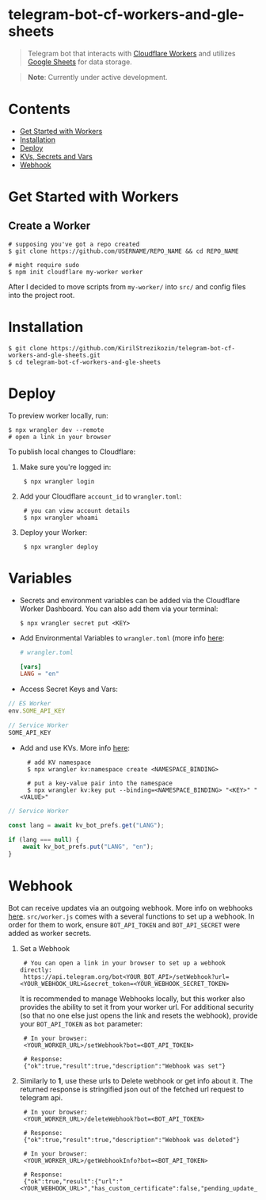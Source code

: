 # telegram-bot-cf-workers-and-gle-sheets
> Telegram bot that interacts with [Cloudflare Workers](https://developers.cloudflare.com/workers/) and utilizes [Google Sheets](https://developers.google.com/sheets/api/guides/concepts) for data storage.

> **Note**: Currently under active development.

# Contents

- [Get Started with Workers](#get-started-with-workers)
- [Installation](#installation)
- [Deploy](#deploy)
- [KVs, Secrets and Vars](#variables)
- [Webhook](#webhook)

# Get Started with Workers

## Create a Worker
    
    # supposing you've got a repo created
    $ git clone https://github.com/USERNAME/REPO_NAME && cd REPO_NAME
    
    # might require sudo
    $ npm init cloudflare my-worker worker
   
After I decided to move scripts from `my-worker/` into `src/` and config files into the project root.

# Installation

    $ git clone https://github.com/KirilStrezikozin/telegram-bot-cf-workers-and-gle-sheets.git
    $ cd telegram-bot-cf-workers-and-gle-sheets
    
# Deploy

To preview worker locally, run:

    $ npx wrangler dev --remote
    # open a link in your browser
    
To publish local changes to Cloudflare:

1. Make sure you're logged in:

        $ npx wrangler login
    
2. Add your Cloudflare `account_id` to `wrangler.toml`:

        # you can view account details
        $ npx wrangler whoami
    
3. Deploy your Worker:

        $ npx wrangler deploy
    
# Variables

- Secrets and environment variables can be added via the Cloudflare Worker Dashboard. You can also add them via your terminal:

      $ npx wrangler secret put <KEY>
      
- Add Environmental Variables to `wrangler.toml` (more info [here](https://developers.cloudflare.com/workers/platform/environment-variables/):

     ```toml
     # wrangler.toml
     
     [vars]
     LANG = "en"
     ```

- Access Secret Keys and Vars:

```javascript
// ES Worker
env.SOME_API_KEY
```
```javascript
// Service Worker
SOME_API_KEY
```

- Add and use KVs. More info [here](https://developers.cloudflare.com/workers/runtime-apis/kv/):
           
        # add KV namespace
        $ npx wrangler kv:namespace create <NAMESPACE_BINDING>
        
        # put a key-value pair into the namespace
        $ npx wrangler kv:key put --binding=<NAMESPACE_BINDING> "<KEY>" "<VALUE>"
        
```javascript
// Service Worker

const lang = await kv_bot_prefs.get("LANG");

if (lang === null) {
    await kv_bot_prefs.put("LANG", "en");
}

```

# Webhook

Bot can receive updates via an outgoing webhook. More info on webhooks [here](https://core.telegram.org/bots/api#setwebhook). `src/worker.js` comes with a several functions to set up a webhook. In order for them to work, ensure `BOT_API_TOKEN` and `BOT_API_SECRET` were added as worker secrets.

1. Set a Webhook

        # You can open a link in your browser to set up a webhook directly:
        https://api.telegram.org/bot<YOUR_BOT_API>/setWebhook?url=<YOUR_WEBHOOK_URL>&secret_token=<YOUR_WEBHOOK_SECRET_TOKEN>
        
   
   It is recommended to manage Webhooks locally, but this worker also provides the ability to set it from your worker url. For additional security (so that no one else just opens the link and resets the webhook), provide your `BOT_API_TOKEN` as `bot` parameter: 
        
        # In your browser:
        <YOUR_WORKER_URL>/setWebhook?bot=<BOT_API_TOKEN>
        
        # Response:
        {"ok":true,"result":true,"description":"Webhook was set"}
        
2. Similarly to **1**, use these urls to Delete webhook or get info about it. The returned response is stringified json out of the fetched url request to telegram api.

        # In your browser:
        <YOUR_WORKER_URL>/deleteWebhook?bot=<BOT_API_TOKEN>
        
        # Response:
        {"ok":true,"result":true,"description":"Webhook was deleted"}
        
        # In your browser:
        <YOUR_WORKER_URL>/getWebhookInfo?bot=<BOT_API_TOKEN>
        
        # Response:
        {"ok":true,"result":{"url":"<YOUR_WEBHOOK_URL>","has_custom_certificate":false,"pending_update_count":0}}
